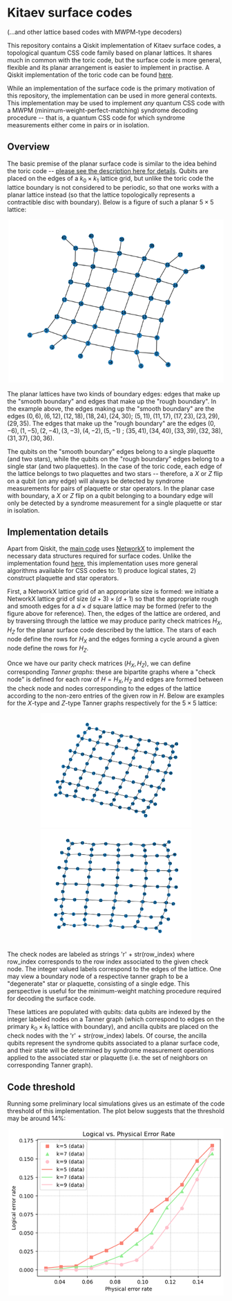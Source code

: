 # Kitaev surface codes 

(...and other lattice based codes with MWPM-type decoders)



This repository contains a Qiskit implementation of Kitaev surface codes, a topological quantum CSS code family based on planar lattices. It shares much in common with the toric code, but the surface code is more general, flexible and its planar arrangement is easier to implement in practise. A Qiskit implementation of the toric code can be found 
[here]( https://github.com/elhyc/Kitaev-Toric-Code ).


While an implementation of the surface code is the primary motivation of this repository, the implementation can be used in more general contexts. This implementation may be used to implement *any* quantum CSS code with a MWPM (minimum-weight-perfect-matching) syndrome decoding procedure -- that is, a quantum CSS code for which syndrome measurements either come in pairs or in isolation.



## Overview


The basic premise of the planar surface code is similar to the idea behind the toric code -- [please see the description here for details](https://github.com/elhyc/Kitaev-Toric-Code). Qubits are placed on the edges of a $k_{0} \times k_{1}$ lattice grid, but unlike the toric code the lattice boundary is not considered to be periodic, so that one works with a planar lattice instead (so that the lattice topologically represents a contractible disc with boundary). Below is a figure of such a planar $5 \times 5$ lattice:


<p align="center">
<img src="./figures/lattice5x5planar.png" alt="example lattice" width="500"/>
</p>


The planar lattices have two kinds of boundary edges: edges that make up the "smooth boundary" and edges that make up the "rough boundary". In the example above, the edges making up the "smooth boundary" are the edges $(0,6), (6,12), (12,18), (18,24), (24,30)$;
$(5,11), (11,17), (17,23), (23,29), (29,35)$. The edges that make up the "rough boundary" are the edges $(0,-6), (1,-5), (2,-4), (3,-3), (4,-2), (5,-1)$ ; $(35,41), (34,40), (33,39), (32,38), (31,37), (30,36)$. 

The qubits on the "smooth boundary" edges belong to a single plaquette (and two stars), while the qubits on the "rough boundary" edges belong to a single star (and two plaquettes).
In the case of the toric code, each edge of the lattice belongs to two plaquettes and two stars -- therefore, a $X$ or $Z$ flip on a qubit (on any edge) will always be detected by syndrome measurements for pairs of plaquette or star operators. In the planar case with boundary, a $X$ or $Z$ flip on a qubit belonging to a boundary edge will only be detected by a syndrome measurement for a single plaquette or star in isolation.


## Implementation details

Apart from Qiskit, the [main code](./src/KitaevSurfaceCode.py) uses [NetworkX](https://networkx.org/) to implement the necessary data structures required for surface codes. 
Unlike the implementation found [here](https://github.com/elhyc/Kitaev-Toric-Code), this implementation uses more general algorithms available for CSS codes to: 1) produce logical states, 2) construct plaquette and star operators.


First, a NetworkX lattice grid of an appropriate size is formed: we initiate a NetworkX lattice grid of size $(d + 3) \times (d+1)$ so that the appropriate rough and smooth edges for a $d \times d$ square lattice may be formed (refer to the figure above for reference). Then, the edges of the lattice are ordered, and by traversing through the lattice we may produce parity check matrices $H_{X}, H_{Z}$ for the planar surface code described by the lattice. The stars of each node define the rows for $H_{X}$ and the edges forming a cycle around a given node define the rows for $H_{Z}$. 

Once we have our parity check matrices $(H_{X}, H_{Z})$, we can define corresponding *Tanner graphs*: these are bipartite graphs where a "check node" is defined for each row of $H = H_{X}, H_{Z}$ and edges are formed between the check node and nodes corresponding to the edges of the lattice according to the non-zero entries of the given row in $H$. Below are examples for the $X$-type and $Z$-type Tanner graphs respectively for the $5 \times 5$ lattice: 

<!-- <p align="center">
<img src="./figures/X_graph (5x5).png"  width="500"/>
<img src="./figures/Z_graph (5x5).png" width="500"/>
</p> -->

<p align="center">
  <img src="./figures/X_graph (5x5).png" width="350" />
  <img src="./figures/Z_graph (5x5).png" width="350" />
</p>

The check nodes are labeled as strings 'r' + str(row_index) where row_index corresponds to the row index associated to the given check node. The integer valued labels correspond to the edges of the lattice. One may view a boundary node of a respective tanner graph to be a  "degenerate" star or plaquette, consisting of a single edge. This perspective is useful for the minimum-weight matching procedure required for decoding the surface code.


These lattices are populated with qubits: data qubits are indexed by the integer labeled nodes on a Tanner graph (which correspond to edges on the primary $k_{0} \times k_{1}$ lattice with boundary), and ancilla qubits are placed on the check nodes with the 'r' + str(row_index) labels. Of course, the ancilla qubits represent the syndrome qubits associated to a planar surface code, and their state will be determined by syndrome measurement operations applied to the associated star or plaquette (i.e. the set of neighbors on corresponding Tanner graph). 





## Code threshold

Running some preliminary local simulations gives us an estimate of the code threshold of 
this implementation. The plot below suggests that the threshold may be around 14%: 


<p align="center">
  <img src="./figures/logerr579.png" width="500" />
</p>